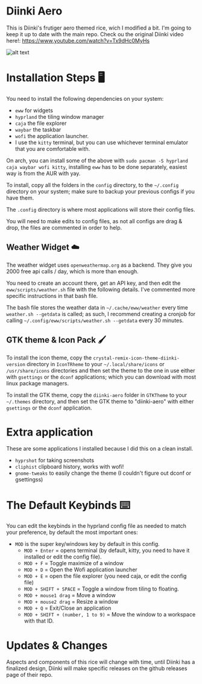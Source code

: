 # Diinki Aero

This is Diinki's frutiger aero themed rice, wich I modified a bit. I'm going to keep it up to date with the main repo.
Check ou the original Diinki video here!:
https://www.youtube.com/watch?v=Tx9dHc0MyHs

![alt text](./wallpapers/aquarium.png)

# Installation Steps 🖥️

You need to install the following dependencies on your system:

- `eww` for widgets
- `hyprland` the tiling window manager
- `caja` the file explorer
- `waybar` the taskbar
- `wofi` the application launcher.
- I use the `kitty` terminal, but you can use whichever terminal emulator that you are comfortable with.

On arch, you can install some of the above with `sudo pacman -S hyprland caja waybar wofi kitty`, installing `eww` has to
be done separately, easiest way is from the AUR with yay.

To install, copy all the folders in the `config` directory, to the `~/.config` directory on your system; make sure to backup your previous configs if you have them.

The `.config` directory is where most applications will store their config files.

You will need to make edits to config files, as not all configs are drag & drop, the files are commented in
order to help.

## Weather Widget ☁️

The weather widget uses `openweathermap.org` as a backend. They give you 2000 free api calls / day, which is more than enough.

You need to create an account there, get an API key, and then edit
the `eww/scripts/weather.sh` file with the following details. I've commented more specific instructions in that bash file.

The bash file stores the weather data in `~/.cache/eww/weather` every time `weather.sh --getdata` is called; as such, I recommend creating a
cronjob for calling `~/.config/eww/scripts/weather.sh --getdata` every 30 minutes.

## GTK theme & Icon Pack 🖌️

To install the icon theme, copy the `crystal-remix-icon-theme-diinki-version` directory in `IconTRheme` to your `~/.local/share/icons` or `/usr/share/icons` directories
and then set the theme to the one in use either with `gsettings` or the `dconf` applications; which you can download with most linux package managers.

To install the GTK theme, copy the `diinki-aero` folder in `GTKTheme` to your `~/.themes` directory,
and then set the GTK theme to "diinki-aero" with either `gsettings` or the `dconf` application.

# Extra application

These are some applications I installed because I did this on a clean install.

- `hyprshot` for taking screenshots
- `cliphist` clipboard history, works with wofi!
- `gnome-tweaks` to easily change the theme (I couldn't figure out dconf or gsettingss)

# The Default Keybinds ⌨️

You can edit the keybinds in the hyprland config file as needed to match your preference, by default the most important ones:

- `MOD` is the super key/windows key by default in this config.
  - `MOD + Enter` = opens terminal (by default, kitty, you need to have it installed or edit the config file).
  - `MOD + F` = Toggle maximize of a window
  - `MOD + D` = Open the Wofi application launcher
  - `MOD + E` = open the file explorer (you need caja, or edit the config file)
  - `MOD + SHIFT + SPACE` = Toggle a window from tiling to floating.
  - `MOD + mouse1 drag` = Move a window
  - `MOD + mouse2 drag` = Resize a window
  - `MOD + Q` = Exit/Close an application
  - `MOD + SHIFT + (number, 1 to 9)` = Move the window to a workspace with that ID.

# Updates & Changes

Aspects and components of this rice will change with time, until Diinki has a finalized design, Diinki will make specific releases on the github releases page of their repo.
